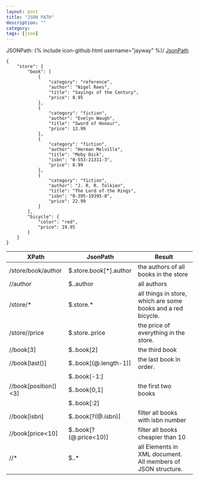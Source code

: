 ```yaml
---
layout: post
title: "JSON PATH"
description: ""
category: 
tags: [json]
---
```


JSONPath:
{% include icon-github.html username="jayway" %}/
[JsonPath](https://github.com/jayway/JsonPath)

    {
        "store": {
            "book": [
                {
                    "category": "reference",
                    "author": "Nigel Rees",
                    "title": "Sayings of the Century",
                    "price": 8.95
                },
                {
                    "category": "fiction",
                    "author": "Evelyn Waugh",
                    "title": "Sword of Honour",
                    "price": 12.99
                },
                {
                    "category": "fiction",
                    "author": "Herman Melville",
                    "title": "Moby Dick",
                    "isbn": "0-553-21311-3",
                    "price": 8.99
                },
                {
                    "category": "fiction",
                    "author": "J. R. R. Tolkien",
                    "title": "The Lord of the Rings",
                    "isbn": "0-395-19395-8",
                    "price": 22.99
                }
            ],
            "bicycle": {
                "color": "red",
                "price": 19.95
            }
        }
    }

|XPath                  |JsonPath                       |Result                   |
|-----------------------|-------------------------------|-------------------------|
|/store/book/author     |$.store.book[*].author         |the authors of all books in the store|
|//author               |$..author                      |all authors|
|/store/*               |$.store.*                      |all things in store, which are some books and a red bicycle.|
|/store//price          |$.store..price                 |the price of everything in the store.|
|//book[3]              |$..book[2]                     |the third book|
|//book[last()]         |$..book[(@.length-1)]          |the last book in order.|
|                       |$..book[-1:]                   |
|//book[position()<3]   |$..book[0,1]                   |the first two books|
|                       |$..book[:2]                    |
|//book[isbn]           |$..book[?(@.isbn)]             |filter all books with isbn number|
|//book[price<10]       |$..book[?(@.price<10)]         |filter all books cheapier than 10|
|//*                    |$..*                           |all Elements in XML document. All members of JSON structure.|








